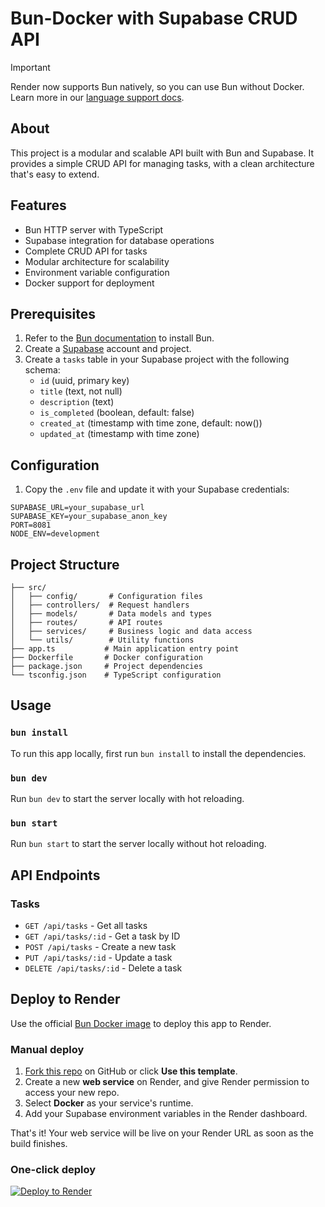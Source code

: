 # Bun-Docker with Supabase CRUD API

> [!IMPORTANT]
> Render now supports Bun natively, so you can use Bun without Docker.
> Learn more in our [language support docs](https://docs.render.com/language-support).

## About

This project is a modular and scalable API built with Bun and Supabase. It provides a simple CRUD API for managing tasks, with a clean architecture that's easy to extend.

## Features

- Bun HTTP server with TypeScript
- Supabase integration for database operations
- Complete CRUD API for tasks
- Modular architecture for scalability
- Environment variable configuration
- Docker support for deployment

## Prerequisites

1. Refer to the [Bun documentation](https://bun.sh/docs/installation) to install Bun.
2. Create a [Supabase](https://supabase.com/) account and project.
3. Create a `tasks` table in your Supabase project with the following schema:
   - `id` (uuid, primary key)
   - `title` (text, not null)
   - `description` (text)
   - `is_completed` (boolean, default: false)
   - `created_at` (timestamp with time zone, default: now())
   - `updated_at` (timestamp with time zone)

## Configuration

1. Copy the `.env` file and update it with your Supabase credentials:

```
SUPABASE_URL=your_supabase_url
SUPABASE_KEY=your_supabase_anon_key
PORT=8081
NODE_ENV=development
```

## Project Structure

```
├── src/
│   ├── config/       # Configuration files
│   ├── controllers/  # Request handlers
│   ├── models/       # Data models and types
│   ├── routes/       # API routes
│   ├── services/     # Business logic and data access
│   └── utils/        # Utility functions
├── app.ts           # Main application entry point
├── Dockerfile       # Docker configuration
├── package.json     # Project dependencies
└── tsconfig.json    # TypeScript configuration
```

## Usage

### `bun install`

To run this app locally, first run `bun install` to install the dependencies.

### `bun dev`

Run `bun dev` to start the server locally with hot reloading.

### `bun start`

Run `bun start` to start the server locally without hot reloading.

## API Endpoints

### Tasks

- `GET /api/tasks` - Get all tasks
- `GET /api/tasks/:id` - Get a task by ID
- `POST /api/tasks` - Create a new task
- `PUT /api/tasks/:id` - Update a task
- `DELETE /api/tasks/:id` - Delete a task

## Deploy to Render

Use the official [Bun Docker image](https://hub.docker.com/r/oven/bun) to deploy this app to Render.

### Manual deploy

1. [Fork this repo](https://github.com/render-examples/bun-docker/fork) on GitHub or click **Use this template**.
2. Create a new **web service** on Render, and give Render permission to access your new repo.
3. Select **Docker** as your service's runtime.
4. Add your Supabase environment variables in the Render dashboard.

That's it! Your web service will be live on your Render URL as soon as the build finishes.

### One-click deploy

[![Deploy to Render](https://render.com/images/deploy-to-render-button.svg)](https://render.com/deploy?repo=https://github.com/render-examples/bun-docker)
